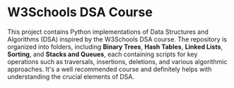 # **W3Schools DSA Course**

This project contains Python implementations of Data Structures and Algorithms (DSA) inspired by the W3Schools DSA course. The repository is organized into folders, including **Binary Trees**, **Hash Tables**, **Linked Lists**, **Sorting**, and **Stacks and Queues**, each containing scripts for key operations such as traversals, insertions, deletions, and various algorithmic approaches. It's a well recommended course and definitely helps with understanding the crucial elements of DSA.
